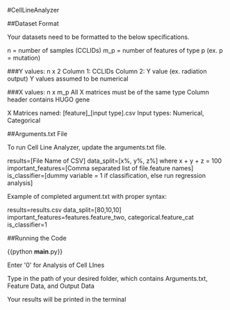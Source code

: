 #CellLineAnalyzer

##Dataset Format

Your datasets need to be formatted to the below specifications. 

n = number of samples (CCLIDs)
m_p = number of features of type p (ex. p = mutation)

###Y values:
n x 2
Column 1: CCLIDs
Column 2: Y value (ex. radiation output)
Y values assumed to be numerical

###X values: 
n x m_p
All X matrices must be of the same type
Column header contains HUGO gene 

X Matrices named:
[feature]_[input type].csv
Input types: Numerical, Categorical 

##Arguments.txt File

To run Cell Line Analyzer, update the arguments.txt file. 

results=[File Name of CSV]
data_split=[x%, y%, z%] where x + y + z = 100
important_features=[Comma separated list of file.feature names]
is_classifier=[dummy variable = 1 if classification, else run regression analysis]

Example of completed argument.txt with proper syntax: 

results=results.csv
data_split=[80,10,10]
important_features=features.feature_two, categorical.feature_cat
is_classifier=1

##Running the Code

{{python __main__.py}}

Enter '0' for Analysis of Cell LInes

Type in the path of your desired folder, which contains Arguments.txt, Feature Data, and Output Data

Your results will be printed in the terminal 